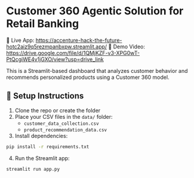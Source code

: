 # Customer 360 Agentic Solution for Retail Banking

🔗 Live App: https://accenture-hack-the-future-hotc2aiz9q5rezmpanbxpw.streamlit.app/
🎥 Demo Video: https://drive.google.com/file/d/1QMjKZF-v3-XPG0wT-PtQcgiWE4v1jGXO/view?usp=drive_link


This is a Streamlit-based dashboard that analyzes customer behavior and recommends personalized products using a Customer 360 model.

## 🔧 Setup Instructions

1. Clone the repo or create the folder
2. Place your CSV files in the `data/` folder:
   - `customer_data_collection.csv`
   - `product_recommendation_data.csv`
3. Install dependencies:

```bash
pip install -r requirements.txt
```

4. Run the Streamlit app:

```bash
streamlit run app.py
```
